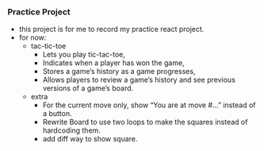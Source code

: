 ### Practice Project 
- this project is for me to record my practice react project.
- for now:
  - tac-tic-toe
    - Lets you play tic-tac-toe, 
    - Indicates when a player has won the game,
    - Stores a game’s history as a game progresses, 
    - Allows players to review a game’s history and see previous versions of a game’s board.
  - extra
    - For the current move only, show “You are at move #…” instead of a button.
    - Rewrite Board to use two loops to make the squares instead of hardcoding them.
    - add diff way to show square.